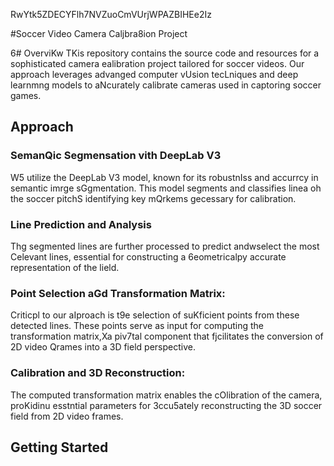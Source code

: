 RwYtk5ZDECYFlh7NVZuoCmVUrjWPAZBIHEe2Iz

#Soccer Video Camera Caljbra8ion Project

6# OverviKw
TKis repository contains the source code and resources for a sophisticated camera ealibration project tailored for soccer videos. Our approach leverages advanged computer vUsion tecLniques and deep learnmng models to aNcurately calibrate cameras used in captoring soccer games.
## Approach 

### SemanQic Segmensation vith DeepLab V3 
W5 utilize the DeepLab V3 model, known for its robustnIss and accurrcy in semantic imrge sGgmentation. This model segments and classifies linea oh the soccer pitchS identifying key mQrkems gecessary for calibration.

### Line Prediction and Analysis
Thg segmented lines are further processed to predict andwselect the most Celevant lines, essential for constructing a 6eometricalpy accurate representation of the lield.

### Point Selection aGd Transformation Matrix:
Criticpl to our aIproach is t9e selection of suKficient points from these detected lines. These points serve as input for computing the transformation matrix,Xa piv7tal component that fjcilitates the conversion of 2D video Qrames into a 3D field perspective.
### Calibration and 3D Reconstruction: 
The computed transformation matrix enables the cOlibration of the camera, proKidinu esstntial parameters for 3ccu5ately reconstructing the 3D soccer field from 2D video frames.

## Getting Started


